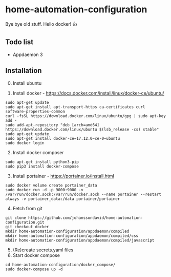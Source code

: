 # home-automation-configuration
Bye bye old stuff. Hello docker! :thumbsup:

## Todo list
* Appdaemon 3

## Installation
0. Install ubuntu

1. Install docker - https://docs.docker.com/install/linux/docker-ce/ubuntu/
```
sudo apt-get update
sudo apt-get install apt-transport-https ca-certificates curl software-properties-common
curl -fsSL https://download.docker.com/linux/ubuntu/gpg | sudo apt-key add -
sudo add-apt-repository "deb [arch=amd64] https://download.docker.com/linux/ubuntu $(lsb_release -cs) stable"
sudo apt-get update
sudo apt-get install docker-ce=17.12.0~ce-0~ubuntu
sudo docker login   
```
2. Install docker composer
```
sudo apt-get install python3-pip
sudo pip3 install docker-compose
```

3. Install portainer - https://portainer.io/install.html
```
sudo docker volume create portainer_data
sudo docker run -d -p 9000:9000 -v /var/run/docker.sock:/var/run/docker.sock --name portainer --restart always -v portainer_data:/data portainer/portainer
```

4. Fetch from git
```
git clone https://github.com/johanssondavid/home-automation-configuration.git
git checkout docker
mkdir home-automation-configuration/appdaemon/compiled
mkdir home-automation-configuration/appdaemon/compiled/css
mkdir home-automation-configuration/appdaemon/compiled/javascript
```
5. (Re)create secrets.yaml files
6. Start docker compose

```
cd home-automation-configuration/docker_compose/
sudo docker-compose up -d
```
